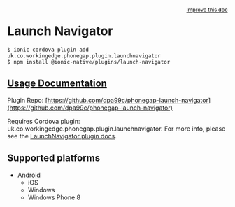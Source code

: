 <a style="float:right;font-size:12px;" href="http://github.com/danielsogl/awesome-cordova-plugins/edit/master/src/@awesome-cordova-plugins/plugins/launch-navigator/index.ts#L244">
  Improve this doc
</a>

# Launch Navigator

```
$ ionic cordova plugin add uk.co.workingedge.phonegap.plugin.launchnavigator
$ npm install @ionic-native/plugins/launch-navigator
```

## [Usage Documentation](https://ionicframework.com/docs/native/launch-navigator/)

Plugin Repo: [https://github.com/dpa99c/phonegap-launch-navigator](https://github.com/dpa99c/phonegap-launch-navigator)

Requires Cordova plugin: uk.co.workingedge.phonegap.plugin.launchnavigator. For more info, please see the [LaunchNavigator plugin docs](https://github.com/dpa99c/phonegap-launch-navigator).

## Supported platforms

- Android
  - iOS
  - Windows
  - Windows Phone 8
  


